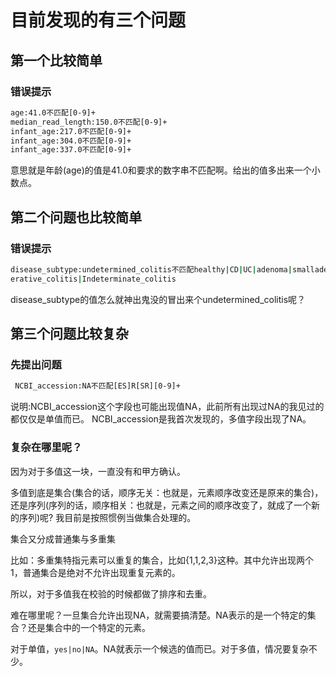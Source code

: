 # 目前发现的有三个问题

## 第一个比较简单

### 错误提示

```bash
age:41.0不匹配[0-9]+
median_read_length:150.0不匹配[0-9]+
infant_age:217.0不匹配[0-9]+
infant_age:304.0不匹配[0-9]+
infant_age:337.0不匹配[0-9]+
```

意思就是年龄(age)的值是41.0和要求的数字串不匹配啊。给出的值多出来一个小数点。

## 第二个问题也比较简单

### 错误提示

```bash
disease_subtype:undetermined_colitis不匹配healthy|CD|UC|adenoma|smalladenoma|largeadenoma|advancedadenoma|adenocarcinoma|carcinoma|AS|cholera|T1D_nonconverter|T1D_seroconverter|NAFLD|Ulc
erative_colitis|Indeterminate_colitis
```

disease_subtype的值怎么就神出鬼没的冒出来个undetermined_colitis呢？

## 第三个问题比较复杂

### 先提出问题

```bash
 NCBI_accession:NA不匹配[ES]R[SR][0-9]+
```

说明:NCBI_accession这个字段也可能出现值NA，此前所有出现过NA的我见过的都仅仅是单值而已。
NCBI_accession是我首次发现的，多值字段出现了NA。

### 复杂在哪里呢？

因为对于多值这一块，一直没有和甲方确认。

多值到底是集合(集合的话，顺序无关：也就是，元素顺序改变还是原来的集合)，还是序列(序列的话，顺序相关：也就是，元素之间的顺序改变了，就成了一个新的序列)呢?
我目前是按照惯例当做集合处理的。

集合又分成普通集与多重集

比如：多重集特指元素可以重复的集合，比如{1,1,2,3}这种。其中允许出现两个1，普通集合是绝对不允许出现重复元素的。

所以，对于多值我在校验的时候都做了排序和去重。

难在哪里呢？一旦集合允许出现NA，就需要搞清楚。NA表示的是一个特定的集合？还是集合中的一个特定的元素。

对于单值，`yes|no|NA`。NA就表示一个候选的值而已。对于多值，情况要复杂不少。











